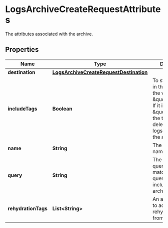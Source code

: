 

# LogsArchiveCreateRequestAttributes

The attributes associated with the archive.

## Properties

Name | Type | Description | Notes
------------ | ------------- | ------------- | -------------
**destination** | [**LogsArchiveCreateRequestDestination**](LogsArchiveCreateRequestDestination.md) |  | 
**includeTags** | **Boolean** | To store the tags in the archive, set the value \&quot;true\&quot;. If it is set to \&quot;false\&quot;, the tags will be deleted when the logs are sent to the archive. |  [optional]
**name** | **String** | The archive name. | 
**query** | **String** | The archive query/filter. Logs matching this query are included in the archive. | 
**rehydrationTags** | **List&lt;String&gt;** | An array of tags to add to rehydrated logs from an archive. |  [optional]



